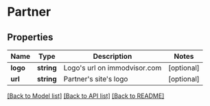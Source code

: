 # Partner

## Properties
Name | Type | Description | Notes
------------ | ------------- | ------------- | -------------
**logo** | **string** | Logo&#x27;s url on immodvisor.com | [optional] 
**url** | **string** | Partner&#x27;s site&#x27;s logo | [optional] 

[[Back to Model list]](../../README.md#documentation-for-models) [[Back to API list]](../../README.md#documentation-for-api-endpoints) [[Back to README]](../../README.md)

